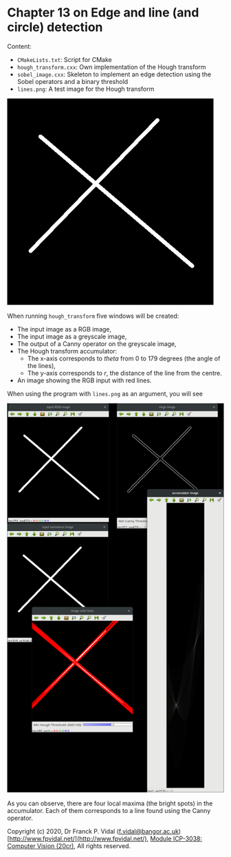 # Chapter 13 on Edge and line (and circle) detection

Content:

- `CMakeLists.txt`: Script for CMake
- `hough_transform.cxx`: Own implementation of the Hough transform
- `sobel_image.cxx`: Skeleton to implement an edge detection using the Sobel operators and a binary threshold
- `lines.png`: A test image for the Hough transform

![`lines.png` here](lines.png)

When running `hough_transform` five windows will be created:

- The input image as a RGB image,
- The input image as a greyscale image,
- The output of a Canny operator on the greyscale image,
- The Hough transform accumulator:
    - The x-axis corresponds to *theta* from 0 to 179 degrees (the angle of the lines),
    - The y-axis corresponds to *r*, the distance of the line from the centre.
- An image showing the RGB input with red lines.

When using the program with
 `lines.png` as an argument, you will see

![Screenshot here](hough_screenshot.png)

As you can observe, there are four local maxima (the bright spots) in the accumulator. Each of them corresponds to a line found using the Canny operator.

Copyright (c) 2020, Dr Franck P. Vidal (f.vidal@bangor.ac.uk) [http://www.fpvidal.net/](http://www.fpvidal.net/), [Module ICP-3038:
Computer Vision (20cr)](https://www.bangor.ac.uk/computer-science-and-electronic-engineering/undergraduate-modules/ICP-3038), All rights reserved.
